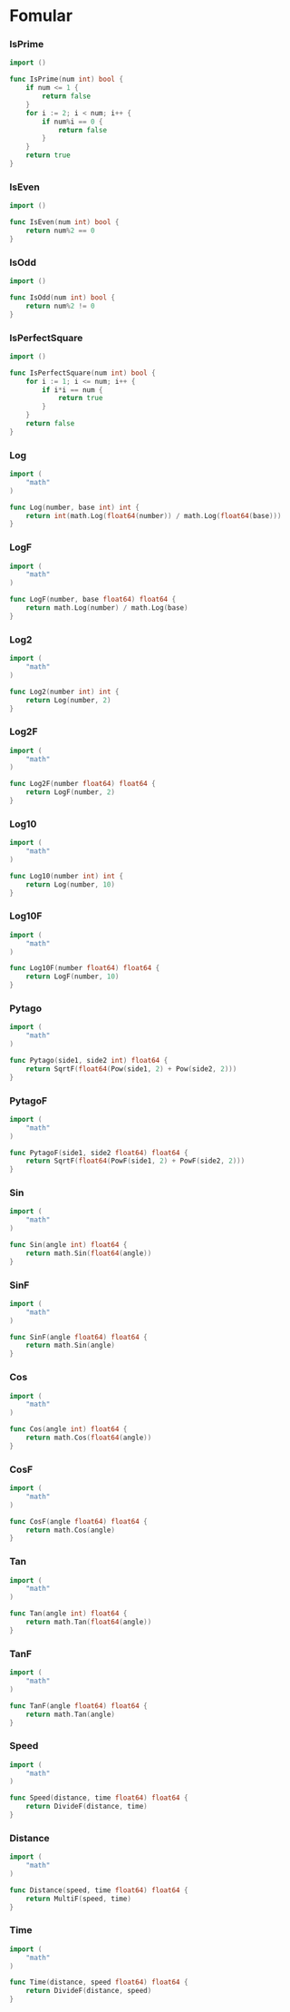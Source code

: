 # Fomular


### IsPrime
```go
import ()
```

```go
func IsPrime(num int) bool {
	if num <= 1 {
		return false
	}
	for i := 2; i < num; i++ {
		if num%i == 0 {
			return false
		}
	}
	return true
}
```

### IsEven
```go
import ()
```

```go
func IsEven(num int) bool {
	return num%2 == 0
}
```

### IsOdd
```go
import ()
```

```go
func IsOdd(num int) bool {
	return num%2 != 0
}
```

### IsPerfectSquare
```go
import ()
```

```go
func IsPerfectSquare(num int) bool {
	for i := 1; i <= num; i++ {
		if i*i == num {
			return true
		}
	}
	return false
}
```

### Log
```go
import (
	"math"
)
```

```go
func Log(number, base int) int {
	return int(math.Log(float64(number)) / math.Log(float64(base)))
}
```

### LogF
```go
import (
	"math"
)
```

```go
func LogF(number, base float64) float64 {
	return math.Log(number) / math.Log(base)
}
```

### Log2
```go
import (
	"math"
)
```

```go
func Log2(number int) int {
	return Log(number, 2)
}
```

### Log2F
```go
import (
	"math"
)
```

```go
func Log2F(number float64) float64 {
	return LogF(number, 2)
}
```

### Log10
```go
import (
	"math"
)
```

```go
func Log10(number int) int {
	return Log(number, 10)
}
```

### Log10F
```go
import (
	"math"
)
```

```go
func Log10F(number float64) float64 {
	return LogF(number, 10)
}
```

### Pytago
```go
import (
	"math"
)
```

```go
func Pytago(side1, side2 int) float64 {
	return SqrtF(float64(Pow(side1, 2) + Pow(side2, 2)))
}
```

### PytagoF
```go
import (
	"math"
)
```

```go
func PytagoF(side1, side2 float64) float64 {
	return SqrtF(float64(PowF(side1, 2) + PowF(side2, 2)))
}
```

### Sin
```go
import (
	"math"
)
```

```go
func Sin(angle int) float64 {
	return math.Sin(float64(angle))
}
```

### SinF
```go
import (
	"math"
)
```

```go
func SinF(angle float64) float64 {
	return math.Sin(angle)
}
```

### Cos
```go
import (
	"math"
)
```

```go
func Cos(angle int) float64 {
	return math.Cos(float64(angle))
}
```

### CosF
```go
import (
	"math"
)
```

```go
func CosF(angle float64) float64 {
	return math.Cos(angle)
}
```

### Tan
```go
import (
	"math"
)
```

```go
func Tan(angle int) float64 {
	return math.Tan(float64(angle))
}
```

### TanF
```go
import (
	"math"
)
```

```go
func TanF(angle float64) float64 {
	return math.Tan(angle)
}
```

### Speed
```go
import (
	"math"
)
```

```go
func Speed(distance, time float64) float64 {
	return DivideF(distance, time)
}
```

### Distance
```go
import (
	"math"
)
```

```go
func Distance(speed, time float64) float64 {
	return MultiF(speed, time)
}
```

### Time
```go
import (
	"math"
)
```

```go
func Time(distance, speed float64) float64 {
	return DivideF(distance, speed)
}
```
